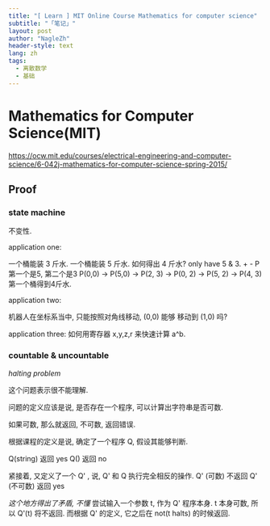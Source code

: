 ```yaml
---
title: "[ Learn ] MIT Online Course Mathematics for computer science"
subtitle: "「笔记」"
layout: post
author: "NagleZh"
header-style: text
lang: zh
tags:
  - 离散数学
  - 基础
---
```


# Mathematics for Computer Science(MIT)
https://ocw.mit.edu/courses/electrical-engineering-and-computer-science/6-042j-mathematics-for-computer-science-spring-2015/


## Proof

### state machine

不变性.

application one:

一个桶能装 3 斤水. 一个桶能装 5 斤水. 如何得出 4 斤水?
only have 5 & 3. + -
P 第一个是5, 第二个是3
P(0,0) -> P(5,0) -> P(2, 3) -> P(0, 2) -> P(5, 2) -> P(4, 3)
第一个桶得到4斤水.

application two:

机器人在坐标系当中, 只能按照对角线移动, (0,0) 能够 移动到 (1,0) 吗? 


application three:
如何用寄存器 x,y,z,r 来快速计算 a^b.


### countable & uncountable

*halting problem*

这个问题表示很不能理解.

问题的定义应该是说, 是否存在一个程序, 可以计算出字符串是否可数.

如果可数, 那么就返回, 不可数, 返回错误.

根据课程的定义是说, 确定了一个程序 Q, 假设其能够判断.

Q(string) 返回 yes
Q() 返回 no

紧接着, 又定义了一个 Q' , 说, Q' 和 Q 执行完全相反的操作. 
Q' (可数) 不返回
Q' (不可数) 返回 yes

_这个地方得出了矛盾, 不懂_
尝试输入一个参数 t, 作为 Q' 程序本身. 
t 本身可数, 所以 Q'(t) 将不返回.
而根据 Q' 的定义, 它之后在 not(t halts) 的时候返回.






